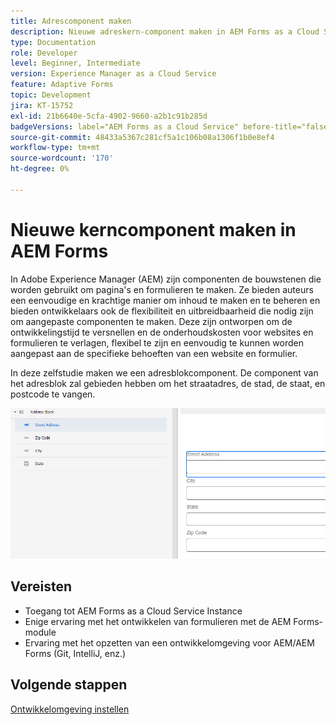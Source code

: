 ```yaml
---
title: Adrescomponent maken
description: Nieuwe adreskern-component maken in AEM Forms as a Cloud Service
type: Documentation
role: Developer
level: Beginner, Intermediate
version: Experience Manager as a Cloud Service
feature: Adaptive Forms
topic: Development
jira: KT-15752
exl-id: 21b6640e-5cfa-4902-9660-a2b1c91b285d
badgeVersions: label="AEM Forms as a Cloud Service" before-title="false"
source-git-commit: 48433a5367c281cf5a1c106b08a1306f1b0e8ef4
workflow-type: tm+mt
source-wordcount: '170'
ht-degree: 0%

---
```


# Nieuwe kerncomponent maken in AEM Forms

In Adobe Experience Manager (AEM) zijn componenten de bouwstenen die worden gebruikt om pagina&#39;s en formulieren te maken. Ze bieden auteurs een eenvoudige en krachtige manier om inhoud te maken en te beheren en bieden ontwikkelaars ook de flexibiliteit en uitbreidbaarheid die nodig zijn om aangepaste componenten te maken. Deze zijn ontworpen om de ontwikkelingstijd te versnellen en de onderhoudskosten voor websites en formulieren te verlagen, flexibel te zijn en eenvoudig te kunnen worden aangepast aan de specifieke behoeften van een website en formulier.

In deze zelfstudie maken we een adresblokcomponent. De component van het adresblok zal gebieden hebben om het straatadres, de stad, de staat, en postcode te vangen.

![ definitief-adres ](assets/final-address-component.png)

## Vereisten

* Toegang tot AEM Forms as a Cloud Service Instance
* Enige ervaring met het ontwikkelen van formulieren met de AEM Forms-module
* Ervaring met het opzetten van een ontwikkelomgeving voor AEM/AEM Forms (Git, IntelliJ, enz.)

## Volgende stappen

[Ontwikkelomgeving instellen](./set-up.md)
